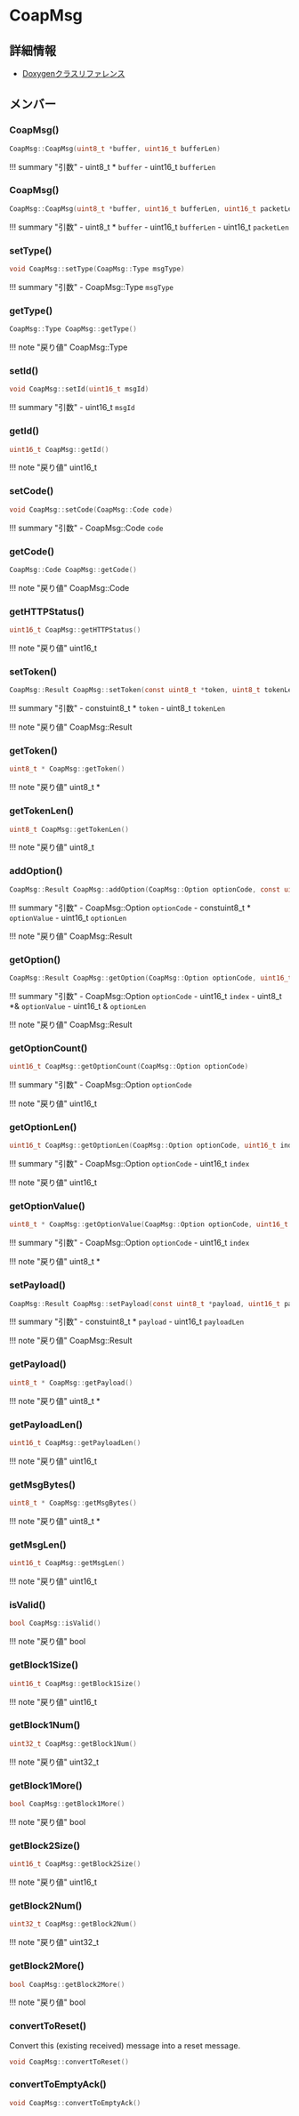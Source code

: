 # CoapMsg



## 詳細情報

- [Doxygenクラスリファレンス](https://lang-ship.com/reference/Arduino/1.8.9/class_coap_msg.html)

## メンバー









### CoapMsg()



```c
CoapMsg::CoapMsg(uint8_t *buffer, uint16_t bufferLen)
```

!!! summary "引数"
	- uint8_t * `buffer` 
	- uint16_t `bufferLen` 



### CoapMsg()



```c
CoapMsg::CoapMsg(uint8_t *buffer, uint16_t bufferLen, uint16_t packetLen)
```

!!! summary "引数"
	- uint8_t * `buffer` 
	- uint16_t `bufferLen` 
	- uint16_t `packetLen` 



### setType()



```c
void CoapMsg::setType(CoapMsg::Type msgType)
```

!!! summary "引数"
	- CoapMsg::Type `msgType` 



### getType()



```c
CoapMsg::Type CoapMsg::getType()
```

!!! note "戻り値"
	CoapMsg::Type



### setId()



```c
void CoapMsg::setId(uint16_t msgId)
```

!!! summary "引数"
	- uint16_t `msgId` 



### getId()



```c
uint16_t CoapMsg::getId()
```

!!! note "戻り値"
	uint16_t



### setCode()



```c
void CoapMsg::setCode(CoapMsg::Code code)
```

!!! summary "引数"
	- CoapMsg::Code `code` 



### getCode()



```c
CoapMsg::Code CoapMsg::getCode()
```

!!! note "戻り値"
	CoapMsg::Code



### getHTTPStatus()



```c
uint16_t CoapMsg::getHTTPStatus()
```

!!! note "戻り値"
	uint16_t



### setToken()



```c
CoapMsg::Result CoapMsg::setToken(const uint8_t *token, uint8_t tokenLen)
```

!!! summary "引数"
	- constuint8_t * `token` 
	- uint8_t `tokenLen` 

!!! note "戻り値"
	CoapMsg::Result



### getToken()



```c
uint8_t * CoapMsg::getToken()
```

!!! note "戻り値"
	uint8_t *



### getTokenLen()



```c
uint8_t CoapMsg::getTokenLen()
```

!!! note "戻り値"
	uint8_t



### addOption()



```c
CoapMsg::Result CoapMsg::addOption(CoapMsg::Option optionCode, const uint8_t *optionValue, uint16_t optionLen)
```

!!! summary "引数"
	- CoapMsg::Option `optionCode` 
	- constuint8_t * `optionValue` 
	- uint16_t `optionLen` 

!!! note "戻り値"
	CoapMsg::Result



### getOption()



```c
CoapMsg::Result CoapMsg::getOption(CoapMsg::Option optionCode, uint16_t index, uint8_t *&optionValue, uint16_t &optionLen)
```

!!! summary "引数"
	- CoapMsg::Option `optionCode` 
	- uint16_t `index` 
	- uint8_t *& `optionValue` 
	- uint16_t & `optionLen` 

!!! note "戻り値"
	CoapMsg::Result



### getOptionCount()



```c
uint16_t CoapMsg::getOptionCount(CoapMsg::Option optionCode)
```

!!! summary "引数"
	- CoapMsg::Option `optionCode` 

!!! note "戻り値"
	uint16_t



### getOptionLen()



```c
uint16_t CoapMsg::getOptionLen(CoapMsg::Option optionCode, uint16_t index)
```

!!! summary "引数"
	- CoapMsg::Option `optionCode` 
	- uint16_t `index` 

!!! note "戻り値"
	uint16_t



### getOptionValue()



```c
uint8_t * CoapMsg::getOptionValue(CoapMsg::Option optionCode, uint16_t index)
```

!!! summary "引数"
	- CoapMsg::Option `optionCode` 
	- uint16_t `index` 

!!! note "戻り値"
	uint8_t *



### setPayload()



```c
CoapMsg::Result CoapMsg::setPayload(const uint8_t *payload, uint16_t payloadLen)
```

!!! summary "引数"
	- constuint8_t * `payload` 
	- uint16_t `payloadLen` 

!!! note "戻り値"
	CoapMsg::Result



### getPayload()



```c
uint8_t * CoapMsg::getPayload()
```

!!! note "戻り値"
	uint8_t *



### getPayloadLen()



```c
uint16_t CoapMsg::getPayloadLen()
```

!!! note "戻り値"
	uint16_t



### getMsgBytes()



```c
uint8_t * CoapMsg::getMsgBytes()
```

!!! note "戻り値"
	uint8_t *



### getMsgLen()



```c
uint16_t CoapMsg::getMsgLen()
```

!!! note "戻り値"
	uint16_t



### isValid()



```c
bool CoapMsg::isValid()
```

!!! note "戻り値"
	bool



### getBlock1Size()



```c
uint16_t CoapMsg::getBlock1Size()
```

!!! note "戻り値"
	uint16_t



### getBlock1Num()



```c
uint32_t CoapMsg::getBlock1Num()
```

!!! note "戻り値"
	uint32_t



### getBlock1More()



```c
bool CoapMsg::getBlock1More()
```

!!! note "戻り値"
	bool



### getBlock2Size()



```c
uint16_t CoapMsg::getBlock2Size()
```

!!! note "戻り値"
	uint16_t



### getBlock2Num()



```c
uint32_t CoapMsg::getBlock2Num()
```

!!! note "戻り値"
	uint32_t



### getBlock2More()



```c
bool CoapMsg::getBlock2More()
```

!!! note "戻り値"
	bool



### convertToReset()


Convert this (existing received) message into a reset message. 
```c
void CoapMsg::convertToReset()
```



### convertToEmptyAck()



```c
void CoapMsg::convertToEmptyAck()
```



